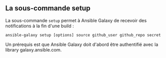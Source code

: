## La sous-commande setup

La sous-commande `setup` permet à Ansible Galaxy de recevoir des notifications à la fin d'une build :

`ansible-galaxy setup [options] source github_user github_repo secret`

Un prérequis est que Ansible Galaxy doit d'abord être authentifié avec la library galaxy.ansible.com.
